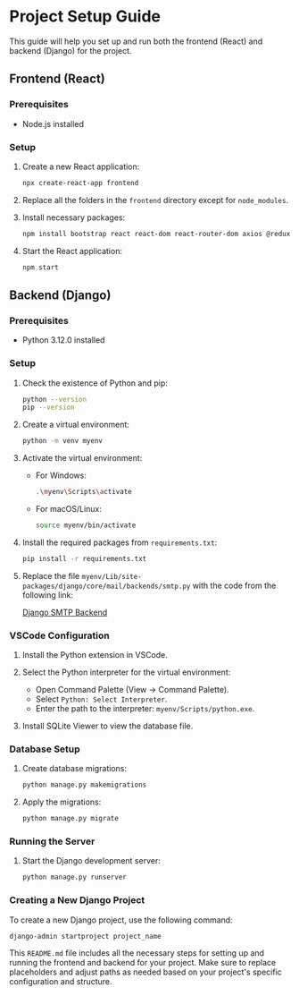 # Project Setup Guide

This guide will help you set up and run both the frontend (React) and backend (Django) for the project.

## Frontend (React)

### Prerequisites
- Node.js installed

### Setup

1. Create a new React application:

    ```sh
    npx create-react-app frontend
    ```

2. Replace all the folders in the `frontend` directory except for `node_modules`.

3. Install necessary packages:

    ```sh
    npm install bootstrap react react-dom react-router-dom axios @reduxjs/toolkit react-redux
    ```

4. Start the React application:

    ```sh
    npm start
    ```

## Backend (Django)

### Prerequisites
- Python 3.12.0 installed

### Setup

1. Check the existence of Python and pip:

    ```sh
    python --version
    pip --version
    ```

2. Create a virtual environment:

    ```sh
    python -m venv myenv
    ```

3. Activate the virtual environment:

    - For Windows:

        ```sh
        .\myenv\Scripts\activate
        ```

    - For macOS/Linux:

        ```sh
        source myenv/bin/activate
        ```

4. Install the required packages from `requirements.txt`:

    ```sh
    pip install -r requirements.txt
    ```

5. Replace the file `myenv/Lib/site-packages/django/core/mail/backends/smtp.py` with the code from the following link:

    [Django SMTP Backend](https://github.com/django/django/blob/main/django/core/mail/backends/smtp.py)

### VSCode Configuration

1. Install the Python extension in VSCode.

2. Select the Python interpreter for the virtual environment:
    - Open Command Palette (View -> Command Palette).
    - Select `Python: Select Interpreter`.
    - Enter the path to the interpreter: `myenv/Scripts/python.exe`.

3. Install SQLite Viewer to view the database file.

### Database Setup

1. Create database migrations:

    ```sh
    python manage.py makemigrations
    ```

2. Apply the migrations:

    ```sh
    python manage.py migrate
    ```

### Running the Server

1. Start the Django development server:

    ```sh
    python manage.py runserver
    ```

### Creating a New Django Project

To create a new Django project, use the following command:

```sh
django-admin startproject project_name
```


This `README.md` file includes all the necessary steps for setting up and running the frontend and backend for your project. Make sure to replace placeholders and adjust paths as needed based on your project's specific configuration and structure.
